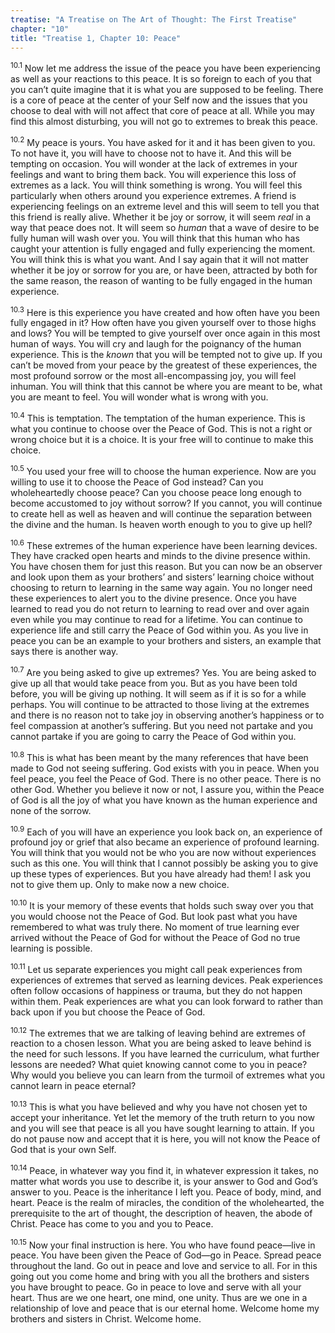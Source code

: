 ```yaml
---
treatise: "A Treatise on The Art of Thought: The First Treatise"
chapter: "10"
title: "Treatise 1, Chapter 10: Peace"
---
```


<sup>10.1</sup> Now let me address the issue of the peace you have been
experiencing as well as your reactions to this peace. It is so foreign
to each of you that you can’t quite imagine that it is what you are
supposed to be feeling. There is a core of peace at the center of your
Self now and the issues that you choose to deal with will not affect
that core of peace at all. While you may find this almost disturbing,
you will not go to extremes to break this peace. 

<sup>10.2</sup> My peace is yours. You have asked for it and it has been
given to you. To not have it, you will have to choose not to have it.
And this will be tempting on occasion. You will wonder at the lack of
extremes in your feelings and want to bring them back.  You will
experience this loss of extremes as a lack. You will think something is
wrong. You will feel this particularly when others around you experience
extremes. A friend is experiencing feelings on an extreme level and this
will seem to tell you that this friend is really alive.  Whether it be
joy or sorrow, it will seem *real* in a way that peace does not. It will
seem so *human* that a wave of desire to be fully human will wash over
you. You will think that this human who has caught your attention is
fully engaged and fully experiencing the moment. You will think this is
what you want. And I say again that it will not matter whether it be joy
or sorrow for you are, or have been, attracted by both for the same
reason, the reason of wanting to be fully engaged in the human
experience. 

<sup>10.3</sup> Here is this experience you have created and how often
have you been fully engaged in it? How often have you given yourself
over to those highs and lows? You will be tempted to give yourself over
once again in this most human of ways. You will cry and laugh for the
poignancy of the human experience. This is the *known* that you will be
tempted not to give up. If you can’t be moved from your peace by the
greatest of these experiences, the most profound sorrow or the most
all-encompassing joy, you will feel inhuman. You will think that this
cannot be where you are meant to be, what you are meant to feel. You
will wonder what is wrong with you. 

<sup>10.4</sup> This is temptation.  The temptation of the human
experience. This is what you continue to choose over the Peace of God.
This is not a right or wrong choice but it is a choice. It is your free
will to continue to make this choice.

<sup>10.5</sup> You used your free will to choose the human experience.
Now are you willing to use it to choose the Peace of God instead? Can
you wholeheartedly choose peace? Can you choose peace long enough to
become accustomed to joy without sorrow? If you cannot, you will
continue to create hell as well as heaven and will continue the
separation between the divine and the human. Is heaven worth enough to
you to give up hell?

<sup>10.6</sup> These extremes of the human experience have been
learning devices.  They have cracked open hearts and minds to the divine
presence within.  You have chosen them for just this reason. But you can
now be an observer and look upon them as your brothers’ and sisters’
learning choice without choosing to return to learning in the same way
again. You no longer need these experiences to alert you to the divine
presence.  Once you have learned to read you do not return to learning
to read over and over again even while you may continue to read for a
lifetime. You can continue to experience life and still carry the Peace
of God within you. As you live in peace you can be an example to your
brothers and sisters, an example that says there is another way. 

<sup>10.7</sup> Are you being asked to give up extremes? Yes. You are
being asked to give up all that would take peace from you. But as you
have been told before, you will be giving up nothing. It will seem as if
it is so for a while perhaps. You will continue to be attracted to those
living at the extremes and there is no reason not to take joy in
observing another’s happiness or to feel compassion at another’s
suffering. But you need not partake and you cannot partake if you are
going to carry the Peace of God within you.

<sup>10.8</sup> This is what has been meant by the many references that
have been made to God not seeing suffering. God exists with you in
peace. When you feel peace, you feel the Peace of God. There is no other
peace. There is no other God. Whether you believe it now or not, I
assure you, within the Peace of God is all the joy of what you have
known as the human experience and none of the sorrow. 

<sup>10.9</sup> Each of you will have an experience you look back on, an
experience of profound joy or grief that also became an experience of
profound learning. You will think that you would not be who you are now
without experiences such as this one. You will think that I cannot
possibly be asking you to give up these types of experiences. But you
have already had them! I ask you not to give them up. Only to make now a
new choice. 

<sup>10.10</sup> It is your memory of these events that holds such sway
over you that you would choose not the Peace of God. But look past what
you have remembered to what was truly there.  No moment of true learning
ever arrived without the Peace of God for without the Peace of God no
true learning is possible. 

<sup>10.11</sup> Let us separate experiences you might call peak
experiences from experiences of extremes that served as learning
devices. Peak experiences often follow occasions of happiness or trauma,
but they do not happen within them.  Peak experiences are what you can
look forward to rather than back upon if you but choose the Peace of
God. 

<sup>10.12</sup> The extremes that we are talking of leaving behind are
extremes of reaction to a chosen lesson.  What you are being asked to
leave behind is the need for such lessons.  If you have learned the
curriculum, what further lessons are needed?  What quiet knowing cannot
come to you in peace? Why would you believe you can learn from the
turmoil of extremes what you cannot learn in peace eternal? 

<sup>10.13</sup> This is what you have believed and why you have not
chosen yet to accept your inheritance. Yet let the memory of the truth
return to you now and you will see that peace is all you have sought
learning to attain. If you do not pause now and accept that it is here,
you will not know the Peace of God that is your own Self. 

<sup>10.14</sup> Peace, in whatever way you find it, in whatever
expression it takes, no matter what words you use to describe it, is
your answer to God and God’s answer to you. Peace is the inheritance I
left you. Peace of body, mind, and heart. Peace is the realm of
miracles, the condition of the wholehearted, the prerequisite to the art
of thought, the description of heaven, the abode of Christ. Peace has
come to you and you to Peace.

<sup>10.15</sup> Now your final instruction is here. You who have found
peace—live in peace. You have been given the Peace of God—go in Peace.
Spread peace throughout the land. Go out in peace and love and service
to all. For in this going out you come home and bring with you all the
brothers and sisters you have brought to peace. Go in peace to love and
serve with all your heart. Thus are we one heart, one mind, one unity.
Thus are we one in a relationship of love and peace that is our eternal
home.  Welcome home my brothers and sisters in Christ. Welcome home.

